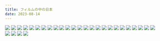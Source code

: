 ```yaml
---
title: フィルムの中の日本
date: 2023-08-14
---
```


![](/images/japan/IMG_7124.JPG)
![](/images/japan/IMG_7158.JPG)
![](/images/japan/IMG_7161.JPG)
![](/images/japan/IMG_7175.JPG)
![](/images/japan/IMG_7183.JPG)
![](/images/japan/IMG_7184.JPG)
![](/images/japan/IMG_7194.JPG)
![](/images/japan/IMG_7201.JPG)
![](/images/japan/IMG_7225.JPG)
![](/images/japan/IMG_7226.JPG)
![](/images/japan/IMG_7229.JPG)
![](/images/japan/IMG_7238.JPG)
![](/images/japan/IMG_7242.JPG)
![](/images/japan/IMG_7243.JPG)
![](/images/japan/IMG_7247.JPG)
![](/images/japan/IMG_7269.JPG)
![](/images/japan/IMG_7286.JPG)
![](/images/japan/IMG_7288.JPG)
![](/images/japan/IMG_7290.JPG)
![](/images/japan/IMG_7293.JPG)
![](/images/japan/IMG_7295.JPG)
![](/images/japan/IMG_7302.JPG)
![](/images/japan/IMG_7304.JPG)
![](/images/japan/IMG_7306.JPG)
![](/images/japan/IMG_7321.JPG)
![](/images/japan/IMG_7347.JPG)
![](/images/japan/IMG_7353.JPG)
![](/images/japan/IMG_7367.JPG)
![](/images/japan/IMG_7373.JPG)
